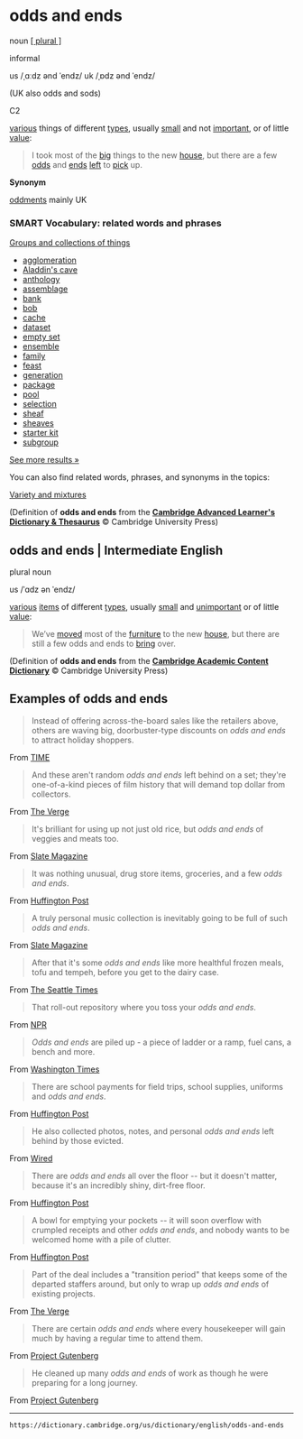 # odds and ends

noun [\[ plural \]](https://dictionary.cambridge.org/us/help/codes.html)

 informal


us /ˌɑːdz ənd ˈendz/ 
uk /ˌɒdz ənd ˈendz/

(UK also odds and sods)

C2

[various](https://dictionary.cambridge.org/us/dictionary/english/various "various") things of different [types](https://dictionary.cambridge.org/us/dictionary/english/type "types"), usually [small](https://dictionary.cambridge.org/us/dictionary/english/small "small") and not [important](https://dictionary.cambridge.org/us/dictionary/english/important "important"), or of little [value](https://dictionary.cambridge.org/us/dictionary/english/value "value"):

>I took most of the [big](https://dictionary.cambridge.org/us/dictionary/english/big "big") things to the new [house](https://dictionary.cambridge.org/us/dictionary/english/house "house"), but there are a few [odds](https://dictionary.cambridge.org/us/dictionary/english/odds "odds") and [ends](https://dictionary.cambridge.org/us/dictionary/english/end "ends") [left](https://dictionary.cambridge.org/us/dictionary/english/left "left") to [pick](https://dictionary.cambridge.org/us/dictionary/english/pick "pick") up.

**Synonym**

[oddments](https://dictionary.cambridge.org/us/dictionary/english/oddments "meaning of oddments") mainly UK

### SMART Vocabulary: related words and phrases

[Groups and collections of things](https://dictionary.cambridge.org/us/topics/objects/groups-and-collections-of-things/ "Words and phrases related to odds and ends in the topic Groups and collections of things")

-   [agglomeration]( https://dictionary.cambridge.org/us/dictionary/english/agglomeration?topic=groups-and-collections-of-things  "agglomeration")
-   [Aladdin's cave]( https://dictionary.cambridge.org/us/dictionary/english/aladdin-s-cave?topic=groups-and-collections-of-things  "Aladdin's cave")
-   [anthology]( https://dictionary.cambridge.org/us/dictionary/english/anthology?topic=groups-and-collections-of-things  "anthology")
-   [assemblage]( https://dictionary.cambridge.org/us/dictionary/english/assemblage?topic=groups-and-collections-of-things  "assemblage")
-   [bank]( https://dictionary.cambridge.org/us/dictionary/english/bank?topic=groups-and-collections-of-things  "bank")
-   [bob]( https://dictionary.cambridge.org/us/dictionary/english/bob?topic=groups-and-collections-of-things  "bob")
-   [cache]( https://dictionary.cambridge.org/us/dictionary/english/cache?topic=groups-and-collections-of-things  "cache")
-   [dataset]( https://dictionary.cambridge.org/us/dictionary/english/dataset?topic=groups-and-collections-of-things  "dataset")
-   [empty set]( https://dictionary.cambridge.org/us/dictionary/english/empty-set?topic=groups-and-collections-of-things  "empty set")
-   [ensemble]( https://dictionary.cambridge.org/us/dictionary/english/ensemble?topic=groups-and-collections-of-things  "ensemble")
-   [family]( https://dictionary.cambridge.org/us/dictionary/english/family?topic=groups-and-collections-of-things  "family")
-   [feast]( https://dictionary.cambridge.org/us/dictionary/english/feast?topic=groups-and-collections-of-things  "feast")
-   [generation]( https://dictionary.cambridge.org/us/dictionary/english/generation?topic=groups-and-collections-of-things  "generation")
-   [package]( https://dictionary.cambridge.org/us/dictionary/english/package?topic=groups-and-collections-of-things  "package")
-   [pool]( https://dictionary.cambridge.org/us/dictionary/english/pool?topic=groups-and-collections-of-things  "pool")
-   [selection]( https://dictionary.cambridge.org/us/dictionary/english/selection?topic=groups-and-collections-of-things  "selection")
-   [sheaf]( https://dictionary.cambridge.org/us/dictionary/english/sheaf?topic=groups-and-collections-of-things  "sheaf")
-   [sheaves]( https://dictionary.cambridge.org/us/dictionary/english/sheaves?topic=groups-and-collections-of-things  "sheaves")
-   [starter kit]( https://dictionary.cambridge.org/us/dictionary/english/starter-kit?topic=groups-and-collections-of-things  "starter kit")
-   [subgroup]( https://dictionary.cambridge.org/us/dictionary/english/subgroup?topic=groups-and-collections-of-things  "subgroup")

[See more results »](https://dictionary.cambridge.org/us/topics/objects/groups-and-collections-of-things/ "Words and phrases related to odds and ends in the topic Groups and collections of things")

You can also find related words, phrases, and synonyms in the topics:

[Variety and mixtures](https://dictionary.cambridge.org/us/topics/comparing-and-classifying/variety-and-mixtures/ "Words and phrases related to odds and ends in the topic Variety and mixtures")

(Definition of **odds and ends** from the [**Cambridge Advanced Learner's Dictionary & Thesaurus**](https://dictionary.cambridge.org/us/dictionary/english/ "Cambridge Advanced Learner's Dictionary & Thesaurus") © Cambridge University Press)

**odds and ends** | Intermediate English
----------------------------------------

plural noun


us /ˈɑdz ən ˈendz/

[various](https://dictionary.cambridge.org/us/dictionary/english/various "various") [items](https://dictionary.cambridge.org/us/dictionary/english/item "items") of different [types](https://dictionary.cambridge.org/us/dictionary/english/type "types"), usually [small](https://dictionary.cambridge.org/us/dictionary/english/small "small") and [unimportant](https://dictionary.cambridge.org/us/dictionary/english/unimportant "unimportant") or of little [value](https://dictionary.cambridge.org/us/dictionary/english/value "value"):

>We’ve [moved](https://dictionary.cambridge.org/us/dictionary/english/moved "moved") most of the [furniture](https://dictionary.cambridge.org/us/dictionary/english/furniture "furniture") to the new [house](https://dictionary.cambridge.org/us/dictionary/english/house "house"), but there are still a few odds and ends to [bring](https://dictionary.cambridge.org/us/dictionary/english/bring "bring") over.

(Definition of **odds and ends** from the [**Cambridge Academic Content Dictionary**](https://dictionary.cambridge.org/us/dictionary/english/ "Cambridge Academic Content Dictionary") © Cambridge University Press)

Examples of odds and ends
-------------------------

>Instead of offering across-the-board sales like the retailers above, others are waving big, doorbuster-type discounts on *odds* *and* *ends* to attract holiday shoppers.

From [TIME](http://time.com/money/4138623/best-deals-amazon-gap-target/)

>And these aren't random *odds* *and* *ends* left behind on a set; they're one-of-a-kind pieces of film history that will demand top dollar from collectors.

From [The Verge](http://www.theverge.com/2013/12/12/5205146/auction-includes-some-of-the-coolest-movie-props-in-history)

>It's brilliant for using up not just old rice, but *odds* *and* *ends* of veggies and meats too.

From [Slate Magazine](http://www.slate.com/articles/life/food/2016/03/leftovers_aren_t_glamorous_but_they_re_the_most_joyous_part_of_my_cooking.html)

>It was nothing unusual, drug store items, groceries, and a few *odds* *and* *ends*.

From [Huffington Post](http://www.huffingtonpost.com/randy-frost/the-joy-and-pain-of-thing_b_621002.html)

>A truly personal music collection is inevitably going to be full of such *odds* *and* *ends*.

From [Slate Magazine](http://www.slate.com/articles/technology/technology/2016/05/will_apple_music_complete_itunes_destruction_of_my_will_to_collect_music.html)

>After that it's some *odds* *and* *ends* like more healthful frozen meals, tofu and tempeh, before you get to the dairy case.

From [The Seattle Times](http://www.seattletimes.com/life/wellness/perimeter-of-grocery-stores-no-longer-a-safe-haven/)

>That roll-out repository where you toss your *odds* *and* *ends*.

From [NPR](http://www.npr.org/2015/03/22/394502389/its-not-a-junk-drawer-its-an-archive-of-an-interesting-life)

>*Odds* *and* *ends* are piled up - a piece of ladder or a ramp, fuel cans, a bench and more.

From [Washington Times](http://www.washingtontimes.com/news/2016/feb/27/wildlife-refuge-begins-process-of-returning-to-nor/)

>There are school payments for field trips, school supplies, uniforms and *odds* *and* *ends*.

From [Huffington Post](http://www.huffingtonpost.com/lee-block/the-cost-of-child-support_b_811629.html)

>He also collected photos, notes, and personal *odds* *and* *ends* left behind by those evicted.

From [Wired](http://www.wired.com/2014/10/mikhael-subotzky-ponte-city/)

>There are *odds* *and* *ends* all over the floor -- but it doesn't matter, because it's an incredibly shiny, dirt-free floor.

From [Huffington Post](http://www.huffingtonpost.com/2014/08/06/organized-people_n_5648095.html)

>A bowl for emptying your pockets -- it will soon overflow with crumpled receipts and other *odds* *and* *ends*, and nobody wants to be welcomed home with a pile of clutter.

From [Huffington Post](http://www.huffingtonpost.com/purewow/the-top-10-home-design-tr_b_7794864.html)

>Part of the deal includes a "transition period" that keeps some of the departed staffers around, but only to wrap up *odds* *and* *ends* of existing projects.

From [The Verge](http://www.theverge.com/transportation/2015/5/19/8622831/uber-self-driving-cars-carnegie-mellon-poached)

>There are certain *odds* *and* *ends* where every housekeeper will gain much by having a regular time to attend them.

From [Project Gutenberg](https://www.gutenberg.org)

>He cleaned up many *odds* *and* *ends* of work as though he were preparing for a long journey.

From [Project Gutenberg](https://www.gutenberg.org)

---
`https://dictionary.cambridge.org/us/dictionary/english/odds-and-ends`